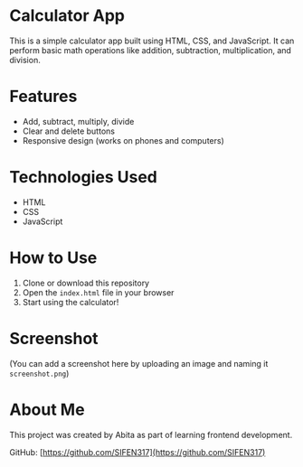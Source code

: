 # Calculator App

This is a simple calculator app built using HTML, CSS, and JavaScript. It can perform basic math operations like addition, subtraction, multiplication, and division.

# Features

- Add, subtract, multiply, divide
- Clear and delete buttons
- Responsive design (works on phones and computers)

# Technologies Used

- HTML
- CSS
- JavaScript

# How to Use

1. Clone or download this repository
2. Open the `index.html` file in your browser
3. Start using the calculator!

# Screenshot

(You can add a screenshot here by uploading an image and naming it `screenshot.png`)

# About Me

This project was created by Abita as part of learning frontend development.

GitHub: [https://github.com/SIFEN317](https://github.com/SIFEN317)

